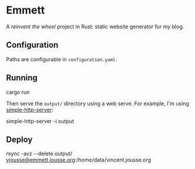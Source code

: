 # Emmett

A _reinvent the wheel_ project in Rust: static website generator for my blog.

## Configuration

Paths are configurable in `configuration.yaml`.

## Running

  cargo run

Then serve the `output/` directory using a web serve. For example, I'm using [simple-http-server](https://github.com/TheWaWaR/simple-http-server):

  simple-http-server -i output

## Deploy

  rsync -avz --delete output/ vjousse@emmett.jousse.org:/home/data/vincent.jousse.org
